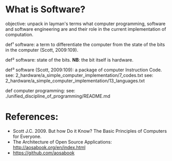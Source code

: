 # What is Software?

objective: unpack in layman's terms what computer programming, software and software engineering are and their role in the current implementation of computation.

def¹ software: a term to differentiate the computer 
                                from the state of the bits in the computer (Scott, 2009:109).
              
def² software: state of the bits.
**NB**: the bit itself is hardware.

def³ software (Scott, 2009:109): a package of computer Instruction Code. <br>
see: 2_hardware/a_simple_computer_implementation/7_codes.txt
see: 2_hardware/a_simple_computer_implementation/13_languages.txt
   
def computer programming: see: ./unified_discipline_of_programming/README.md

# References:
* Scott J.C. 2009. But how Do it Know? The Basic Principles of Computers for Everyone.
* The Architecture of Open Source Applications: http://aosabook.org/en/index.html
* https://github.com/aosabook
